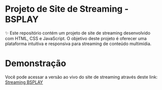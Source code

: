 # Projeto de Site de Streaming - BSPLAY

✨ Este repositório contém um projeto de site de streaming desenvolvido com HTML, CSS e JavaScript. 
O objetivo deste projeto é oferecer uma plataforma intuitiva e responsiva para streaming de conteúdo multimídia.

# Demonstração
Você pode acessar a versão ao vivo do site de streaming através deste link: [Streaming BSPLAY](https://brunajoycee.github.io/Streaming_BSPLAY/)
